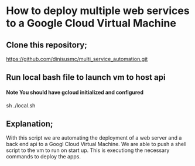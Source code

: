 # How to deploy multiple web services to a Google Cloud Virtual Machine

## Clone this repository;
https://github.com/dinisusmc/multi_service_automation.git


## Run local bash file to launch vm to host api
#### **Note** You should have gcloud initialized and configured
sh ./local.sh

## Explanation;
With this script we are automating the deployment of a web server and a back end api to a Googl Cloud Virtual Machine. We are able to push a shell script to the vm to run on start up. This is executiong the necessary commands to deploy the apps.